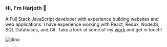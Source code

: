 ### Hi, I'm Harjoth 👋 

A Full Stack JavaScript developer with experience building websites and web applications. I have experience working with React, Redux, NodeJS, SQL Databases, and Git. Take a look at some of my [work](https://www.harjothk.com/) and get in touch!

<!--
**harjothkhara/harjothkhara** is a ✨ _special_ ✨ repository because its `README.md` (this file) appears on your GitHub profile.

Here are some ideas to get you started:

- 🔭 I’m currently working on ...
- 🌱 I’m currently learning ...
- 👯 I’m looking to collaborate on ...
- 🤔 I’m looking for help with ...
- 💬 Ask me about ...
- 📫 How to reach me: ...
- 😄 Pronouns: He/Him
- ⚡ Fun fact: ...
-->
![dino](https://user-images.githubusercontent.com/48686985/124527688-08ba9300-ddbb-11eb-96fe-4830604d69da.gif)
